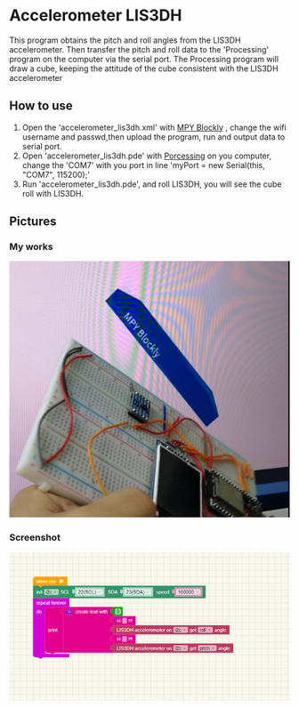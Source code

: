 # Accelerometer LIS3DH
This program obtains the pitch and roll angles from the LIS3DH accelerometer.
Then transfer the pitch and roll data to the 'Processing' program on the computer via the serial port.
The Processing program will draw a cube, keeping the attitude of the cube consistent with the LIS3DH accelerometer

## How to use
   
1. Open the 'accelerometer_lis3dh.xml' with [MPY Blockly](https://mpyblockly.github.io/mpyblockly/) , change the wifi username and passwd,then upload the program, run and output data to serial port.
2. Open 'accelerometer_lis3dh.pde' with [Porcessing](https://processing.org/) on you computer, change the 'COM7' with you port in line 'myPort = new Serial(this, "COM7", 115200);'
3. Run 'accelerometer_lis3dh.pde', and roll LIS3DH, you will see the cube roll with LIS3DH.

## Pictures
### My works
<img src='./accelerometer_lis3dh_pic.png' width='600px'/>

### Screenshot
<img src='./accelerometer_lis3dh.png' width='600px'/>
   